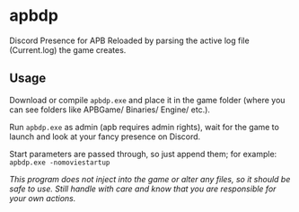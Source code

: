 # apbdp

Discord Presence for APB Reloaded by parsing the active log file (Current.log) the game creates.

## Usage

Download or compile `apbdp.exe` and place it in the game folder (where you can see folders like APBGame/ Binaries/ Engine/ etc.).

Run `apbdp.exe` as admin (apb requires admin rights), wait for the game to launch and look at your fancy presence on Discord.

Start parameters are passed through, so just append them; for example: `apbdp.exe -nomoviestartup`


*This program does not inject into the game or alter any files, so it should be safe to use. Still handle with care and know that you are responsible for your own actions.*